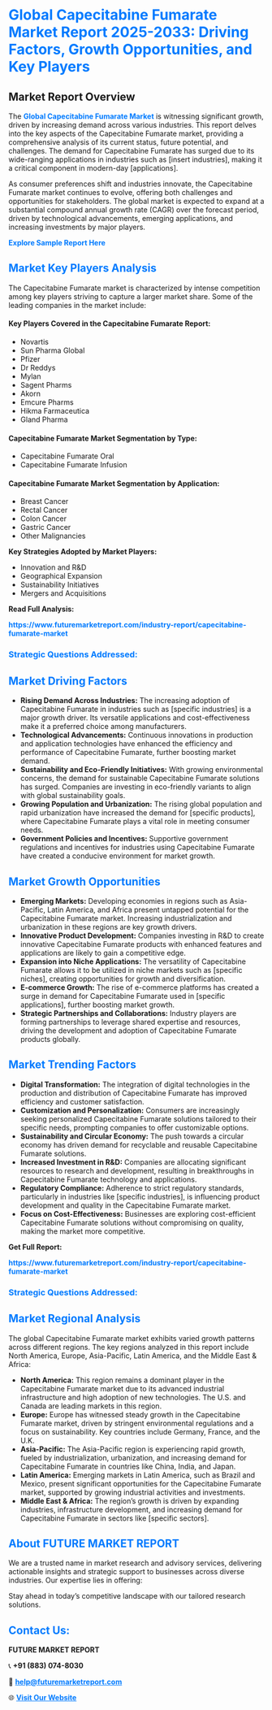<h1 style="color: #007BFF;">Global Capecitabine Fumarate Market Report 2025-2033: Driving Factors, Growth Opportunities, and Key Players</h1>

<section id="overview">
<h2>Market Report Overview</h2>
<p>The <a href="https://www.futuremarketreport.com/industry-report/capecitabine-fumarate-market" style="color: #007BFF; text-decoration: none;"><strong>Global Capecitabine Fumarate Market</strong></a> is witnessing significant growth, driven by increasing demand across various industries. This report delves into the key aspects of the Capecitabine Fumarate market, providing a comprehensive analysis of its current status, future potential, and challenges. The demand for Capecitabine Fumarate has surged due to its wide-ranging applications in industries such as [insert industries], making it a critical component in modern-day [applications].</p>
<p>As consumer preferences shift and industries innovate, the Capecitabine Fumarate market continues to evolve, offering both challenges and opportunities for stakeholders. The global market is expected to expand at a substantial compound annual growth rate (CAGR) over the forecast period, driven by technological advancements, emerging applications, and increasing investments by major players.</p>
</section>

<section id="overview">
<p><a href="https://www.futuremarketreport.com/request-sample/reportId=83854" style="color: #007BFF; text-decoration: none;"><strong>Explore Sample Report Here</strong></a></p>
</section>

<section id="key-players">
<h2 style="color: #007BFF;">Market Key Players Analysis</h2>
<p>The Capecitabine Fumarate market is characterized by intense competition among key players striving to capture a larger market share. Some of the leading companies in the market include:</p>
<h4>Key Players Covered in the Capecitabine Fumarate Report:</h4>
<ul><li>Novartis</li><li>Sun Pharma Global</li><li>Pfizer</li><li>Dr Reddys</li><li>Mylan</li><li>Sagent Pharms</li><li>Akorn</li><li>Emcure Pharms</li><li>Hikma Farmaceutica</li><li>Gland Pharma</li></ul>
<h4>Capecitabine Fumarate Market Segmentation by Type:</h4>
<ul><li>Capecitabine Fumarate Oral</li><li>Capecitabine Fumarate Infusion</li></ul>

<h4>Capecitabine Fumarate Market Segmentation by Application:</h4>
<ul><li>Breast Cancer</li><li>Rectal Cancer</li><li>Colon Cancer</li><li>Gastric Cancer</li><li>Other Malignancies</li></ul>
<p><strong>Key Strategies Adopted by Market Players:</strong></p>
<ul>
<li>Innovation and R&D</li>
<li>Geographical Expansion</li>
<li>Sustainability Initiatives</li>
<li>Mergers and Acquisitions</li>
</ul>
</section>

<section>
<p><strong>Read Full Analysis: </strong></p><a href="https://www.futuremarketreport.com/industry-report/capecitabine-fumarate-market" style="color: #007BFF; text-decoration: none;"><strong>https://www.futuremarketreport.com/industry-report/capecitabine-fumarate-market</strong></a>
<h3 style="color: #007BFF;">Strategic Questions Addressed:</h3>
</section>

<section id="driving-factors">
<h2 style="color: #007BFF;">Market Driving Factors</h2>
<ul>
<li><strong>Rising Demand Across Industries:</strong> The increasing adoption of Capecitabine Fumarate in industries such as [specific industries] is a major growth driver. Its versatile applications and cost-effectiveness make it a preferred choice among manufacturers.</li>
<li><strong>Technological Advancements:</strong> Continuous innovations in production and application technologies have enhanced the efficiency and performance of Capecitabine Fumarate, further boosting market demand.</li>
<li><strong>Sustainability and Eco-Friendly Initiatives:</strong> With growing environmental concerns, the demand for sustainable Capecitabine Fumarate solutions has surged. Companies are investing in eco-friendly variants to align with global sustainability goals.</li>
<li><strong>Growing Population and Urbanization:</strong> The rising global population and rapid urbanization have increased the demand for [specific products], where Capecitabine Fumarate plays a vital role in meeting consumer needs.</li>
<li><strong>Government Policies and Incentives:</strong> Supportive government regulations and incentives for industries using Capecitabine Fumarate have created a conducive environment for market growth.</li>
</ul>
</section>

<section id="growth-opportunities">
<h2 style="color: #007BFF;">Market Growth Opportunities</h2>
<ul>
<li><strong>Emerging Markets:</strong> Developing economies in regions such as Asia-Pacific, Latin America, and Africa present untapped potential for the Capecitabine Fumarate market. Increasing industrialization and urbanization in these regions are key growth drivers.</li>
<li><strong>Innovative Product Development:</strong> Companies investing in R&D to create innovative Capecitabine Fumarate products with enhanced features and applications are likely to gain a competitive edge.</li>
<li><strong>Expansion into Niche Applications:</strong> The versatility of Capecitabine Fumarate allows it to be utilized in niche markets such as [specific niches], creating opportunities for growth and diversification.</li>
<li><strong>E-commerce Growth:</strong> The rise of e-commerce platforms has created a surge in demand for Capecitabine Fumarate used in [specific applications], further boosting market growth.</li>
<li><strong>Strategic Partnerships and Collaborations:</strong> Industry players are forming partnerships to leverage shared expertise and resources, driving the development and adoption of Capecitabine Fumarate products globally.</li>
</ul>
</section>

<section id="trending-factors">
<h2 style="color: #007BFF;">Market Trending Factors</h2>
<ul>
<li><strong>Digital Transformation:</strong> The integration of digital technologies in the production and distribution of Capecitabine Fumarate has improved efficiency and customer satisfaction.</li>
<li><strong>Customization and Personalization:</strong> Consumers are increasingly seeking personalized Capecitabine Fumarate solutions tailored to their specific needs, prompting companies to offer customizable options.</li>
<li><strong>Sustainability and Circular Economy:</strong> The push towards a circular economy has driven demand for recyclable and reusable Capecitabine Fumarate solutions.</li>
<li><strong>Increased Investment in R&D:</strong> Companies are allocating significant resources to research and development, resulting in breakthroughs in Capecitabine Fumarate technology and applications.</li>
<li><strong>Regulatory Compliance:</strong> Adherence to strict regulatory standards, particularly in industries like [specific industries], is influencing product development and quality in the Capecitabine Fumarate market.</li>
<li><strong>Focus on Cost-Effectiveness:</strong> Businesses are exploring cost-efficient Capecitabine Fumarate solutions without compromising on quality, making the market more competitive.</li>
</ul>
</section>

<section>
<p><strong>Get Full Report: </strong></p><a href="https://www.futuremarketreport.com/industry-report/capecitabine-fumarate-market" style="color: #007BFF; text-decoration: none;"><strong>https://www.futuremarketreport.com/industry-report/capecitabine-fumarate-market</strong></a>
<h3 style="color: #007BFF;">Strategic Questions Addressed:</h3>
</section>


<section id="regional-analysis">
<h2 style="color: #007BFF;">Market Regional Analysis</h2>
<p>The global Capecitabine Fumarate market exhibits varied growth patterns across different regions. The key regions analyzed in this report include North America, Europe, Asia-Pacific, Latin America, and the Middle East & Africa:</p>
<ul>
<li><strong>North America:</strong> This region remains a dominant player in the Capecitabine Fumarate market due to its advanced industrial infrastructure and high adoption of new technologies. The U.S. and Canada are leading markets in this region.</li>
<li><strong>Europe:</strong> Europe has witnessed steady growth in the Capecitabine Fumarate market, driven by stringent environmental regulations and a focus on sustainability. Key countries include Germany, France, and the U.K.</li>
<li><strong>Asia-Pacific:</strong> The Asia-Pacific region is experiencing rapid growth, fueled by industrialization, urbanization, and increasing demand for Capecitabine Fumarate in countries like China, India, and Japan.</li>
<li><strong>Latin America:</strong> Emerging markets in Latin America, such as Brazil and Mexico, present significant opportunities for the Capecitabine Fumarate market, supported by growing industrial activities and investments.</li>
<li><strong>Middle East & Africa:</strong> The region’s growth is driven by expanding industries, infrastructure development, and increasing demand for Capecitabine Fumarate in sectors like [specific sectors].</li>
</ul>
</section>

<footer>
<h2 style="color: #007BFF;">About FUTURE MARKET REPORT</h2>
<p>We are a trusted name in market research and advisory services, delivering actionable insights and strategic support to businesses across diverse industries. Our expertise lies in offering:</p>

<p>Stay ahead in today’s competitive landscape with our tailored research solutions.</p>

<h2 style="color: #007BFF;">Contact Us:</h2>
<p><strong>FUTURE MARKET REPORT</strong></p>
<p>📞 <strong>+91 (883) 074-8030</strong></p>
<p>📧 <strong><a href="mailto:help@futuremarketreport.com" style="color: #007BFF;">help@futuremarketreport.com</a></strong></p>
<p>🌐 <strong><a href="https://www.futuremarketreport.com/" style="color: #007BFF;">Visit Our Website</a></strong></p>
</footer>